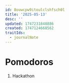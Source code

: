 ```yaml
---
id: 8ouwcpw9itoulclshfsch0l
title: '2025-05-13'
desc: ''
updated: 1747231848886
created: 1747124668562
traitIds:
  - journalNote
---
```


# Pomodoros

1. Hackathon